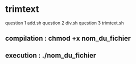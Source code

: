 # trimtext
question 1 add.sh
question 2 div.sh
question 3 trimtext.sh


## compilation : chmod +x nom_du_fichier
##  execution : ./nom_du_fichier



